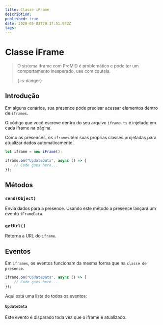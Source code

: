 ```yaml
---
title: Classe iFrame
description:
published: true
date: 2020-05-03T20:17:51.982Z
tags:
---
```


# Classe iFrame
> O sistema iframe com PreMiD é problemático e pode ter um comportamento inesperado, use com cautela. 
> 
> {.is-danger}

## Introdução

Em alguns cenários, sua presence pode precisar acessar elementos dentro de `iframes`.

O código que você escreve dentro do seu arquivo `iframe.ts` é injetado em cada iframe na página.

Como as presences, os `iframes` têm suas próprias classes projetadas para atualizar dados automaticamente.

```typescript
let iframe = new iFrame();

iframe.on("UpdateData", async () => {
    // Code goes here...
});
```

## Métodos

### `send(Object)`
Envia dados para a presence. Usando este método a presence lançará um evento `iFrameData`.

### `getUrl()`
Retorna a URL do `iframe`.

## Eventos
Em `iframes`, os eventos funcionam da mesma forma que na `classe de presence`.

```typescript
iframe.on("UpdateData", async () => {
    // Code goes here...
});
```

Aqui está uma lista de todos os eventos:

#### `UpdateData`

Este evento é disparado toda vez que o iframe é atualizado.